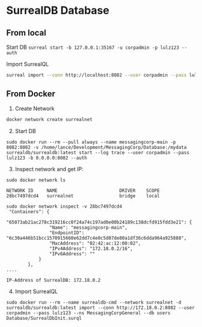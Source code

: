 # SurrealDB Database

## From local

Start DB
`surreal start -b 127.0.0.1:35167 -u corpadmin -p lulz123 --auth`

Import SurrealQL
```bash
surreal import --conn http://localhost:8082 --user corpadmin --pass lulz123 --ns MessagingCorpGeneral --db users Database/SurrealDbInit.surql
```

## From Docker

1. Create Network
```bash
docker network create surrealnet
```

2. Start DB
```shell
sudo docker run --rm --pull always --name messagingcorp-main -p 8082:8082 -v /home/lance/Development/MessagingCorp/Database:/mydata surrealdb/surrealdb:latest start --log trace --user corpadmin --pass lulz123 -b 0.0.0.0:8082 --auth
```

3. Inspect network and get IP:
```shell
sudo docker network ls 

NETWORK ID     NAME                       DRIVER    SCOPE
28bc7497dcd4   surrealnet                 bridge    local

sudo docker network inspect -v 28bc7497dcd4
 "Containers": {
            "65073ab21ac278c319216cc0f24a74c197ad0e00b24189c138dcfd915fdd3e21": {
                "Name": "messagingcorp-main",
                "EndpointID": "6c30a446b51bcc1570915660e62dd7c4e0c5d07de80a1df36c6dda964a925888",
                "MacAddress": "02:42:ac:12:00:02",
                "IPv4Address": "172.18.0.2/16",
                "IPv6Address": ""
            }
        },
....

IP-Address of SurrealDB: 172.18.0.2
```

4. Import SurrealQL
```shell
sudo docker run --rm --name surrealdb-cmd --network surrealnet -d surrealdb/surrealdb:latest import --conn http://172.18.0.2:8082 --user corpadmin --pass lulz123 --ns MessagingCorpGeneral --db users Database/SurrealDbInit.surql
```